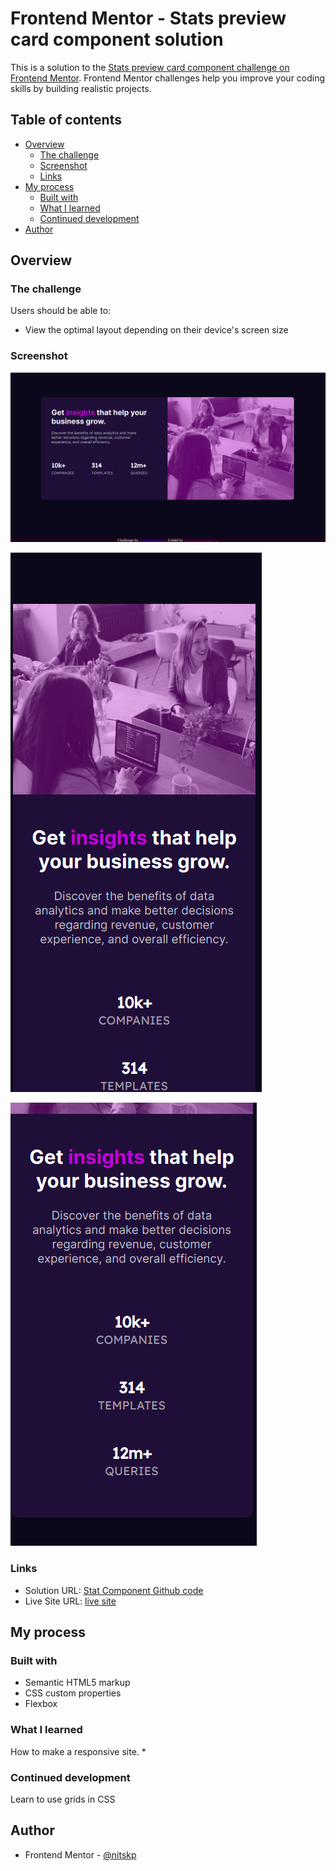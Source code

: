 # Frontend Mentor - Stats preview card component solution

This is a solution to the [Stats preview card component challenge on Frontend Mentor](https://www.frontendmentor.io/challenges/stats-preview-card-component-8JqbgoU62). Frontend Mentor challenges help you improve your coding skills by building realistic projects. 

## Table of contents

- [Overview](#overview)
  - [The challenge](#the-challenge)
  - [Screenshot](#screenshot)
  - [Links](#links)
- [My process](#my-process)
  - [Built with](#built-with)
  - [What I learned](#what-i-learned)
  - [Continued development](#continued-development)
- [Author](#author)

## Overview

### The challenge

Users should be able to:

- View the optimal layout depending on their device's screen size

### Screenshot

![Desktop View](./Screenshots/desktop-view.png)

![Mobile View 1](./Screenshots/mobile-view-1.png)

![Mobile View 2](./Screenshots/mobile-view-2.png)



### Links

- Solution URL: [Stat Component Github code](https://github.com/nitskp/frontendmentor-challenges/tree/master/stats-preview-card-component-main)
- Live Site URL: [live site](https://naughty-brown-1b2ea8.netlify.app)

## My process

### Built with

- Semantic HTML5 markup
- CSS custom properties
- Flexbox

### What I learned

How to make a responsive site.
*

### Continued development

Learn to use grids in CSS

## Author

- Frontend Mentor - [@nitskp](https://www.frontendmentor.io/profile/nitskp)
